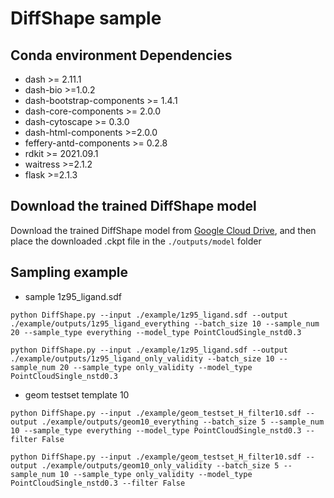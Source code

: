 # DiffShape sample

## Conda environment Dependencies
 - dash >= 2.11.1
 - dash-bio >=1.0.2
 - dash-bootstrap-components >= 1.4.1
 - dash-core-components >= 2.0.0
 - dash-cytoscape >= 0.3.0
 - dash-html-components >=2.0.0
 - feffery-antd-components >= 0.2.8
 - rdkit >= 2021.09.1
 - waitress >=2.1.2
 - flask >=2.1.3

## Download the trained DiffShape model
Download the trained DiffShape model from [Google Cloud Drive](https://drive.google.com/drive/folders/1qTRhD-CvgXCE9cvWX5dHEzDxHsPH6Qck), and then place the downloaded .ckpt file in the ```./outputs/model``` folder

## Sampling example
- sample 1z95_ligand.sdf
```
python DiffShape.py --input ./example/1z95_ligand.sdf --output ./example/outputs/1z95_ligand_everything --batch_size 10 --sample_num 20 --sample_type everything --model_type PointCloudSingle_nstd0.3
```
```
python DiffShape.py --input ./example/1z95_ligand.sdf --output ./example/outputs/1z95_ligand_only_validity --batch_size 10 --sample_num 20 --sample_type only_validity --model_type PointCloudSingle_nstd0.3
```
- geom testset template 10
```
python DiffShape.py --input ./example/geom_testset_H_filter10.sdf --output ./example/outputs/geom10_everything --batch_size 5 --sample_num 10 --sample_type everything --model_type PointCloudSingle_nstd0.3 --filter False
```
```
python DiffShape.py --input ./example/geom_testset_H_filter10.sdf --output ./example/outputs/geom10_only_validity --batch_size 5 --sample_num 10 --sample_type only_validity --model_type PointCloudSingle_nstd0.3 --filter False
```
